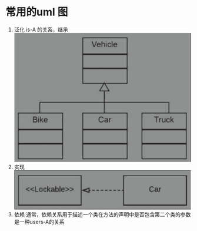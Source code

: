 # 常用的uml 图
1. 泛化
is-A 的关系，继承
![泛化关系图](img/is-A.png)
2. 实现
![实现关系图](img/impl.png)
3. 依赖
通常，依赖关系用于描述一个类在方法的声明中是否包含第二个类的参数
是一种users-A的关系
